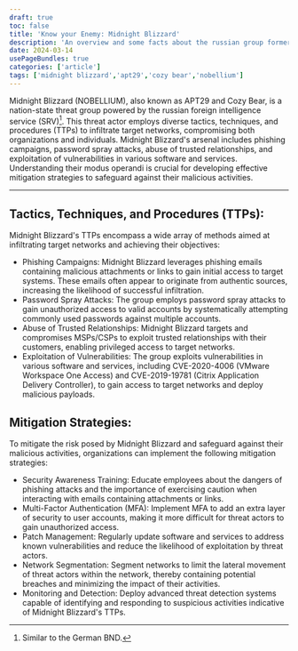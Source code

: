 ```yaml
---
draft: true
toc: false
title: 'Know your Enemy: Midnight Blizzard'
description: 'An overview and some facts about the russian group formerly known as NOBELLIUM.'
date: 2024-03-14
usePageBundles: true
categories: ['article'] 
tags: ['midnight blizzard','apt29','cozy bear','nobellium'] 
---
```

 
 
Midnight Blizzard (NOBELLIUM), also known as APT29 and Cozy Bear, is a nation-state threat group powered by the russian foreign intelligence service (SRV)[^fn1]. This threat actor employs diverse tactics, techniques, and procedures (TTPs) to infiltrate target networks, compromising both organizations and individuals. Midnight Blizzard's arsenal includes phishing campaigns, password spray attacks, abuse of trusted relationships, and exploitation of vulnerabilities in various software and services. Understanding their modus operandi is crucial for developing effective mitigation strategies to safeguard against their malicious activities.
 
[^fn1]: Similar to the German BND. 

<!--more-->
***

## Tactics, Techniques, and Procedures (TTPs):

Midnight Blizzard's TTPs encompass a wide array of methods aimed at infiltrating target networks and achieving their objectives:

- Phishing Campaigns: Midnight Blizzard leverages phishing emails containing malicious attachments or links to gain initial access to target systems. These emails often appear to originate from authentic sources, increasing the likelihood of successful infiltration.
- Password Spray Attacks: The group employs password spray attacks to gain unauthorized access to valid accounts by systematically attempting commonly used passwords against multiple accounts.
- Abuse of Trusted Relationships: Midnight Blizzard targets and compromises MSPs/CSPs to exploit trusted relationships with their customers, enabling privileged access to target networks.
- Exploitation of Vulnerabilities: The group exploits vulnerabilities in various software and services, including CVE-2020-4006 (VMware Workspace One Access) and CVE-2019-19781 (Citrix Application Delivery Controller), to gain access to target networks and deploy malicious payloads.

## Mitigation Strategies:

To mitigate the risk posed by Midnight Blizzard and safeguard against their malicious activities, organizations can implement the following mitigation strategies:

- Security Awareness Training: Educate employees about the dangers of phishing attacks and the importance of exercising caution when interacting with emails containing attachments or links.
- Multi-Factor Authentication (MFA): Implement MFA to add an extra layer of security to user accounts, making it more difficult for threat actors to gain unauthorized access.
- Patch Management: Regularly update software and services to address known vulnerabilities and reduce the likelihood of exploitation by threat actors.
- Network Segmentation: Segment networks to limit the lateral movement of threat actors within the network, thereby containing potential breaches and minimizing the impact of their activities.
- Monitoring and Detection: Deploy advanced threat detection systems capable of identifying and responding to suspicious activities indicative of Midnight Blizzard's TTPs.



  
